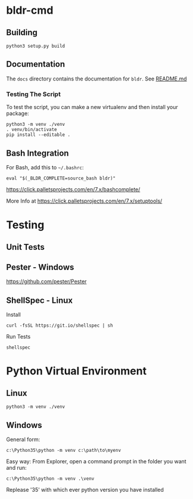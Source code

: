 # bldr-cmd


## Building

```
python3 setup.py build
```

## Documentation

The `docs` directory contains the documentation for `bldr`. See [README.md](docs/README.md)

### Testing The Script
To test the script, you can make a new virtualenv and then install your package:

```
python3 -m venv ./venv
. venv/bin/activate
pip install --editable .
```

## Bash Integration

For Bash, add this to `~/.bashrc`:
```
eval "$(_BLDR_COMPLETE=source_bash bldr)"
```
https://click.palletsprojects.com/en/7.x/bashcomplete/


More Info at
https://click.palletsprojects.com/en/7.x/setuptools/


# Testing 

## Unit Tests
## Pester - Windows

https://github.com/pester/Pester

## ShellSpec - Linux

Install

```
curl -fsSL https://git.io/shellspec | sh
```

Run Tests
```
shellspec
```

# Python Virtual Environment

## Linux 

```
python3 -m venv ./venv
```

## Windows
General form:
```
c:\Python35\python -m venv c:\path\to\myenv
```

Easy way:
From Explorer, open a command prompt in the folder you want and run:
```
c:\Python35\python -m venv .\venv
```
Replease '35' with which ever python version you have installed